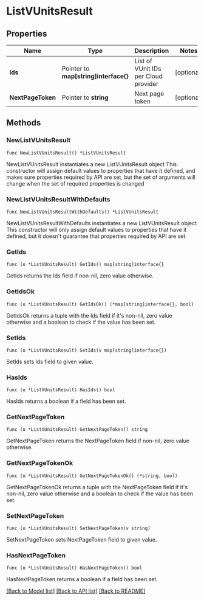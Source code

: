 # ListVUnitsResult

## Properties

Name | Type | Description | Notes
------------ | ------------- | ------------- | -------------
**Ids** | Pointer to **map[string]interface{}** | List of VUnit IDs per Cloud provider | [optional] 
**NextPageToken** | Pointer to **string** | Next page token | [optional] 

## Methods

### NewListVUnitsResult

`func NewListVUnitsResult() *ListVUnitsResult`

NewListVUnitsResult instantiates a new ListVUnitsResult object
This constructor will assign default values to properties that have it defined,
and makes sure properties required by API are set, but the set of arguments
will change when the set of required properties is changed

### NewListVUnitsResultWithDefaults

`func NewListVUnitsResultWithDefaults() *ListVUnitsResult`

NewListVUnitsResultWithDefaults instantiates a new ListVUnitsResult object
This constructor will only assign default values to properties that have it defined,
but it doesn't guarantee that properties required by API are set

### GetIds

`func (o *ListVUnitsResult) GetIds() map[string]interface{}`

GetIds returns the Ids field if non-nil, zero value otherwise.

### GetIdsOk

`func (o *ListVUnitsResult) GetIdsOk() (*map[string]interface{}, bool)`

GetIdsOk returns a tuple with the Ids field if it's non-nil, zero value otherwise
and a boolean to check if the value has been set.

### SetIds

`func (o *ListVUnitsResult) SetIds(v map[string]interface{})`

SetIds sets Ids field to given value.

### HasIds

`func (o *ListVUnitsResult) HasIds() bool`

HasIds returns a boolean if a field has been set.

### GetNextPageToken

`func (o *ListVUnitsResult) GetNextPageToken() string`

GetNextPageToken returns the NextPageToken field if non-nil, zero value otherwise.

### GetNextPageTokenOk

`func (o *ListVUnitsResult) GetNextPageTokenOk() (*string, bool)`

GetNextPageTokenOk returns a tuple with the NextPageToken field if it's non-nil, zero value otherwise
and a boolean to check if the value has been set.

### SetNextPageToken

`func (o *ListVUnitsResult) SetNextPageToken(v string)`

SetNextPageToken sets NextPageToken field to given value.

### HasNextPageToken

`func (o *ListVUnitsResult) HasNextPageToken() bool`

HasNextPageToken returns a boolean if a field has been set.


[[Back to Model list]](../README.md#documentation-for-models) [[Back to API list]](../README.md#documentation-for-api-endpoints) [[Back to README]](../README.md)


